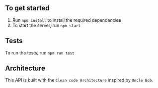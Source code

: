 ## To get started

1. Run `npm install` to install the required dependencies
2. To start the server, run `npm start`

## Tests

To run the tests, run `npm run test`

## Architecture

This API is built with the `Clean code Architecture` inspired by `Uncle Bob`.
